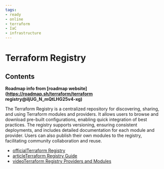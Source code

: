 ```yaml
---
tags:
- ready
- online
- terraform
- IaC
- infrastructure
---
```


# Terraform Registry

## Contents

__Roadmap info from [roadmap website](<https://roadmap.sh/terraform/terraform> registry@iIjUG_N_mQtLHG25v4-xg)__

The Terraform Registry is a centralized repository for discovering, sharing, and using Terraform modules and providers. It allows users to browse and download pre-built configurations, enabling quick integration of best practices. The registry supports versioning, ensuring consistent deployments, and includes detailed documentation for each module and provider. Users can also publish their own modules to the registry, facilitating community collaboration and reuse.

- [officialTerraform Registry](https://registry.terraform.io/)
- [articleTerraform Registry Guide](https://spacelift.io/blog/terraform-registry)
- [videoTerraform Registry Providers and Modules](https://www.youtube.com/watch?v=q4VdvS8aXnc)
